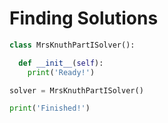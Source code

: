 # Finding Solutions

```python runnable
class MrsKnuthPartISolver():

  def __init__(self):
    print('Ready!')

solver = MrsKnuthPartISolver()

print('Finished!')
```
